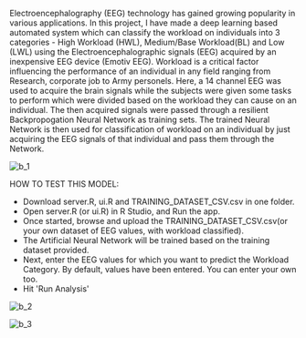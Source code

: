 
Electroencephalography (EEG) technology has gained growing popularity in
various applications. In this project, I have made a deep learning based automated
system which can classify the workload on individuals into 3 categories - High Workload (HWL), Medium/Base Workload(BL) and Low (LWL)
using the Electroencephalographic signals (EEG) acquired by an inexpensive EEG
device (Emotiv EEG). Workload is a critical factor influencing the performance of
an individual in any field ranging from Research, corporate job to Army personels.
Here, a 14 channel EEG was used to acquire the brain signals while the
subjects were given some tasks to perform which were divided based on the
workload they can cause on an individual. The then acquired signals were passed
through a resilient Backpropogation Neural Network as training sets. The trained Neural Network
is then used for classification of workload on an individual by
just acquiring the EEG signals of that individual and pass them through the Network.

![b_1](https://user-images.githubusercontent.com/7621795/36221298-ad0a7288-11e3-11e8-9959-d9f7d3573365.PNG)

HOW TO TEST THIS MODEL: 
- Download server.R, ui.R and TRAINING_DATASET_CSV.csv in one folder.
- Open server.R (or ui.R) in R Studio, and Run the app.
- Once started, browse and upload the TRAINING_DATASET_CSV.csv(or your own dataset of EEG values, with workload classified).
- The Artificial Neural Network will be trained based on the training dataset provided. 
- Next, enter the EEG values for which you want to predict the Workload Category. By default, values have been entered. You can enter your   own too.
- Hit 'Run Analysis'


![b_2](https://user-images.githubusercontent.com/7621795/36221400-f6cefaf6-11e3-11e8-883f-86eb4326ddd7.PNG)

![b_3](https://user-images.githubusercontent.com/7621795/36221401-f720edde-11e3-11e8-8888-8502ccda04d3.PNG)
